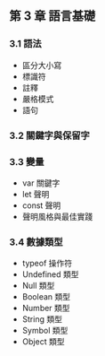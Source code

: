 ## 第 3 章 語言基礎

### 3.1 語法

- 區分大小寫
- 標識符
- 註釋
- 嚴格模式
- 語句

### 3.2 關鍵字與保留字

### 3.3 變量

- var 關鍵字
- let 聲明
- const 聲明
- 聲明風格與最佳實踐

### 3.4 數據類型

- typeof 操作符
- Undefined 類型
- Null 類型
- Boolean 類型
- Number 類型
- String 類型
- Symbol 類型
- Object 類型

